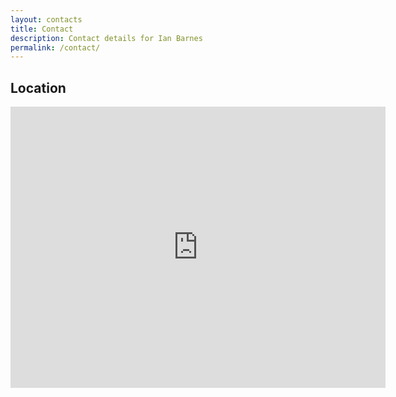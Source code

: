 ```yaml
---
layout: contacts
title: Contact
description: Contact details for Ian Barnes
permalink: /contact/
---
```


## Location

<iframe src="https://www.google.com/maps/embed?pb=!1m18!1m12!1m3!1d1720246.4969552832!2d-5.177369646327054!3d57.64668202565029!2m3!1f0!2f0!3f0!3m2!1i1024!2i768!4f13.1!3m3!1m2!1s0x488577114d02318b%3A0xd7e81251684141fb!2sFindhorn%2C%20Forres!5e0!3m2!1sen!2suk!4v1712508783588!5m2!1sen!2suk" width="600" height="450" style="border:0;" allowfullscreen="" loading="lazy" referrerpolicy="no-referrer-when-downgrade"></iframe>

